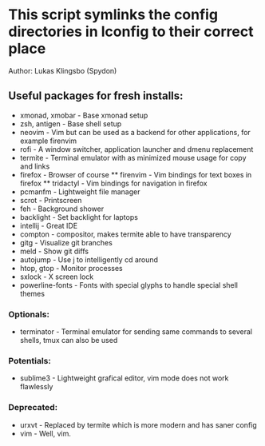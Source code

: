 # This script symlinks the config directories in lconfig to their correct place
Author: Lukas Klingsbo (Spydon)

## Useful packages for fresh installs:
* xmonad, xmobar - Base xmonad setup
* zsh, antigen - Base shell setup
* neovim - Vim but can be used as a backend for other applications, for example firenvim
* rofi - A window switcher, application launcher and dmenu replacement
* termite - Terminal emulator with as minimized mouse usage for copy and links
* firefox - Browser of course
** firenvim - Vim bindings for text boxes in firefox
** tridactyl - Vim bindings for navigation in firefox
* pcmanfm - Lightweight file manager
* scrot - Printscreen
* feh - Background shower
* backlight - Set backlight for laptops
* intellij - Great IDE
* compton - compositor, makes termite able to have transparency
* gitg - Visualize git branches
* meld - Show git diffs
* autojump - Use j to intelligently cd around
* htop, gtop - Monitor processes
* sxlock - X screen lock
* powerline-fonts - Fonts with special glyphs to handle special shell themes

### Optionals:
* terminator - Terminal emulator for sending same commands to several shells, tmux can also be used

### Potentials:
* sublime3 - Lightweight grafical editor, vim mode does not work flawlessly

### Deprecated:
* urxvt - Replaced by termite which is more modern and has saner config
* vim - Well, vim.
